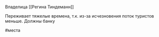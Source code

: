 Владелица [[Регина Тиндеманн]]

Переживает тяжелые времена, т.к. из-за исчезновения поток туристов меньше.
Должны банку


#места